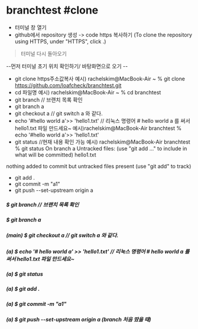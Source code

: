 # branchtest #clone

- 터미널 창 열기 
- github에서 repository 생성 -> code https 복사하기 (To clone the repository using HTTPS, under "HTTPS", click .)

> 터미널 다시 돌아오기

--먼저 터미널 초기 위치 확인하기/ 바탕화면으로 오기 --
- git clone https주소값복사
예시) rachelskim@MacBook-Air ~ % git clone https://github.com/loafcheck/branchtest.git 
- cd 파일명
예시) rachelskim@MacBook-Air ~ % cd branchtest
- git branch // 브랜치 목록 확인
- git branch a
- git checkout a // git switch a 와 같다.
- echo '#hello world a'>> 'hello1.txt'  // 리눅스 명령어 # hello world a 를 써서  hello1.txt 파일 만드세요~
예시)rachelskim@MacBook-Air branchtest % echo '#hello world a'>> 'hello1.txt'
- git status //현재 내용 확인 가능
예시) 
rachelskim@MacBook-Air branchtest % git status
On branch a
Untracked files:
  (use "git add <file>..." to include in what will be committed)
	hello1.txt

nothing added to commit but untracked files present (use "git add" to track)
- git add . 
- git commit -m "a1"
- git push --set-upstream origin a 




##### $ git branch // 브랜치 목록 확인
##### $ git branch a
##### (main) $ git checkout a // git switch a 와 같다.
##### (a) $ echo '# hello world a' >> 'hello1.txt' // 리눅스 명령어 # hello world a 를 써서  hello1.txt 파일 만드세요~
##### (a) $ git status
##### (a) $ git add .
##### (a) $ git commit -m "a1"
##### (a) $ git push --set-upstream origin a (branch 처음 땄을 때)
